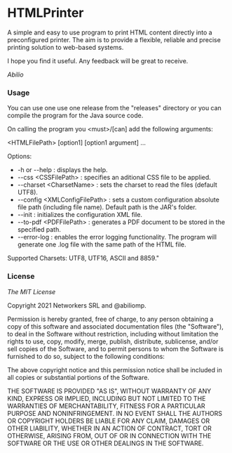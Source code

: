 <h1>HTMLPrinter</h1>
<p>A simple and easy to use program to print HTML content directly into a preconfigured printer. The aim is to provide a flexible, reliable and precise printing solution to web-based systems.</p>
<p>I hope you find it useful. Any feedback will be great to receive.</p>
<em>Abilio</em>

<h3>Usage</h3>
<p>You can use one use one release from the "releases" directory or you can compile the program for the Java source code.</p>
<p>On calling the program you &lt;must&gt;/[can] add the following arguments:</p>
<p>&lt;HTMLFilePath&gt; [option1] [option1 argument] ...</p>
<p>Options:</p>
<ul>
  <li>-h or --help : displays the help.</li>
  <li>--css &lt;CSSFilePath&gt; : specifies an aditional CSS file to be applied.</li>
  <li>--charset &lt;CharsetName&gt; : sets the charset to read the files (default UTF8).</li>
  <li>--config &lt;XMLConfigFilePath&gt; : sets a custom configuration absolute file path (including file name). Default path is the JAR's folder.</li>
  <li>--init : initializes the configuration XML file.</li>
  <li>--to-pdf &lt;PDFFilePath&gt; : generates a PDF document to be stored in the specified path.</li>
  <li>--error-log : enables the error logging functionality. The program will generate one .log file with the same path of the HTML file.</li>
</ul>
<p>Supported Charsets: UTF8, UTF16, ASCII and 8859."</p>

<h3>License</h3>
<em>The MIT License</em>
<p>Copyright 2021 Networkers SRL and @abiliomp.</p>
<p>Permission is hereby granted, free of charge, to any person obtaining a copy of this software and associated documentation files (the "Software"), to deal in the Software without restriction, including without limitation the rights to use, copy, modify, merge, publish, distribute, sublicense, and/or sell copies of the Software, and to permit persons to whom the Software is furnished to do so, subject to the following conditions:</p>
<p>The above copyright notice and this permission notice shall be included in all copies or substantial portions of the Software.</p>
<p>THE SOFTWARE IS PROVIDED "AS IS", WITHOUT WARRANTY OF ANY KIND, EXPRESS OR IMPLIED, INCLUDING BUT NOT LIMITED TO THE WARRANTIES OF MERCHANTABILITY, FITNESS FOR A PARTICULAR PURPOSE AND NONINFRINGEMENT. IN NO EVENT SHALL THE AUTHORS OR COPYRIGHT HOLDERS BE LIABLE FOR ANY CLAIM, DAMAGES OR OTHER LIABILITY, WHETHER IN AN ACTION OF CONTRACT, TORT OR OTHERWISE, ARISING FROM, OUT OF OR IN CONNECTION WITH THE SOFTWARE OR THE USE OR OTHER DEALINGS IN THE SOFTWARE.</p>
